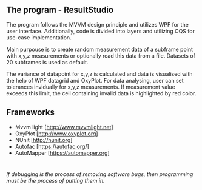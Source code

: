 ## The program - ResultStudio
The program follows the MVVM design principle and utilizes WPF for the user interface. Additionally, code is divided into layers and utilizing CQS for use-case implementation.

Main purpouse is to create random measurement data of a subframe point with x,y,z measurements or optionally read this data from a file. Datasets of 20 subframes is used as default. 

The variance of datapoint for x,y,z is calculated and data is visualised with the help of WPF datagrid and OxyPlot. For data analysing, user can set tolerances invidually for x,y,z measurements. If measurement value exceeds this limit, the cell containing invalid data is highlighted by red color.

## Frameworks

- Mvvm light [http://www.mvvmlight.net]
- OxyPlot [http://www.oxyplot.org]
- NUnit [http://nunit.org]
- Autofac [https://autofac.org/]
- AutoMapper [https://automapper.org]

#

*If debugging is the process of removing software bugs, then programming must be the process of putting them in.*

